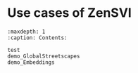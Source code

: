 # Use cases of ZenSVI

```{toctree}
:maxdepth: 1
:caption: Contents:

test
demo_GlobalStreetscapes
demo_Embeddings
```